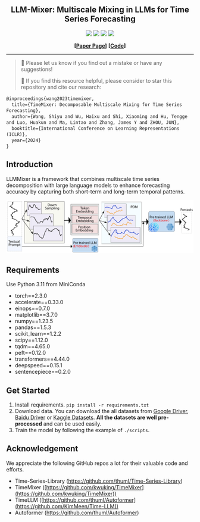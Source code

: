 <div align="center">
  <!-- <h1><b> Time-LLM </b></h1> -->
  <!-- <h2><b> Time-LLM </b></h2> -->
  <h2><b> LLM-Mixer: Multiscale Mixing in LLMs for Time Series Forecasting </b></h2>
</div>


<div align="center">

![](https://img.shields.io/github/last-commit/Kowsher/LLMMixer?color=green)
![](https://img.shields.io/github/stars/Kowsher/LLMMixer?color=yellow)
![](https://img.shields.io/github/forks/Kowsher/LLMMixer?color=lightblue)
![](https://img.shields.io/badge/PRs-Welcome-green)

</div>

<div align="center">

**[<a href="https://openreview.net">Paper Page</a>]**
**[<a href="https://github.com/Kowsher/LLMMixer">Code</a>]**


</div>


---
>
> 🙋 Please let us know if you find out a mistake or have any suggestions!
> 
> 🌟 If you find this resource helpful, please consider to star this repository and cite our research:

```
@inproceedings{wang2023timemixer,
  title={TimeMixer: Decomposable Multiscale Mixing for Time Series Forecasting},
  author={Wang, Shiyu and Wu, Haixu and Shi, Xiaoming and Hu, Tengge and Luo, Huakun and Ma, Lintao and Zhang, James Y and ZHOU, JUN},
  booktitle={International Conference on Learning Representations (ICLR)},
  year={2024}
}
```

## Introduction
 LLMMixer is a framework that combines multiscale time series decomposition with large language models to enhance forecasting accuracy by capturing both short-term and long-term temporal patterns.

<p align="center">

<img src="./figures/llmmixer.png" width="570">

</p>

## Requirements
Use Python 3.11 from MiniConda

- torch==2.3.0
- accelerate==0.33.0
- einops==0.7.0
- matplotlib==3.7.0
- numpy==1.23.5
- pandas==1.5.3
- scikit_learn==1.2.2
- scipy==1.12.0
- tqdm==4.65.0
- peft==0.12.0
- transformers==4.44.0
- deepspeed==0.15.1
- sentencepiece==0.2.0



## Get Started

1. Install requirements. ```pip install -r requirements.txt```
2. Download data. You can download the all datasets from [Google Driver](https://drive.google.com/u/0/uc?id=1NF7VEefXCmXuWNbnNe858WvQAkJ_7wuP&export=download), [Baidu Driver](https://pan.baidu.com/share/init?surl=r3KhGd0Q9PJIUZdfEYoymg&pwd=i9iy) or [Kaggle Datasets](https://www.kaggle.com/datasets/wentixiaogege/time-series-dataset). **All the datasets are well pre-processed** and can be used easily.
3. Train the model by following the example of `./scripts`. 


## Acknowledgement

We appreciate the following GitHub repos a lot for their valuable code and efforts.
- Time-Series-Library (https://github.com/thuml/Time-Series-Library)
- TimeMixer ([https://github.com/kwuking/TimeMixer](https://github.com/kwuking/TimeMixer))
- TimeLLM ([https://github.com/thuml/Autoformer](https://github.com/KimMeen/Time-LLM))
- Autoformer (https://github.com/thuml/Autoformer)

